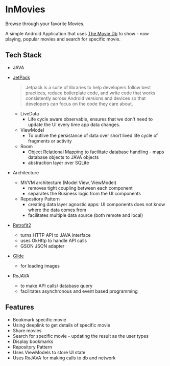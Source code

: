 # InMovies
Browse through your favorite Movies.

A simple Android Application that uses [The Movie Db](https://www.themoviedb.org/documentation/api) to show - now playing, popular movies and search for specific movie.

## Tech Stack

* JAVA
* [JetPack](https://developer.android.com/jetpack)

  > Jetpack is a suite of libraries to help developers follow best practices, 
  > reduce boilerplate code, and write code that works consistently across Android 
  > versions and devices so that developers can focus on the code they care about. 
  
  * LiveData
    * Life cycle aware observable, ensures that we don't need to update the UI every time app data changes.
  * ViewModel
    * To outlive the persistance of data over short lived life cycle of fragments or activity
  * Room
    * Object Relational Mapping to facilitate database handling - maps database objects to JAVA objects
    * abstraction layer over SQLite
* Architecture
  * MVVM architecture (Model View, ViewModel)
    * removes tight coupling between each component
    * separates the Business logic from the UI components
  * Repository Pattern
    * creating data layer agnostic apps: UI components does not know where the data comes from
    * facilitates multiple data source (both remote and local)
* [Retrofit2](https://square.github.io/retrofit/)
  * turns HTTP API to JAVA interface
  * uses OkHttp to handle API calls
  * GSON JSON adapter
* [Glide](https://github.com/bumptech/glide)
  * for loading images
* RxJAVA
  * to make API calls/ database query
  * facilitates asynchronous and event based programming

## Features

* Bookmark specific movie
* Using deeplink to get details of specific movie
* Share movies
* Search for specific movie - updating the result as the user types
* Display bookmarks
* Repository Pattern
* Uses ViewModels to store UI state
* Uses RxJAVA for making calls to db and network

